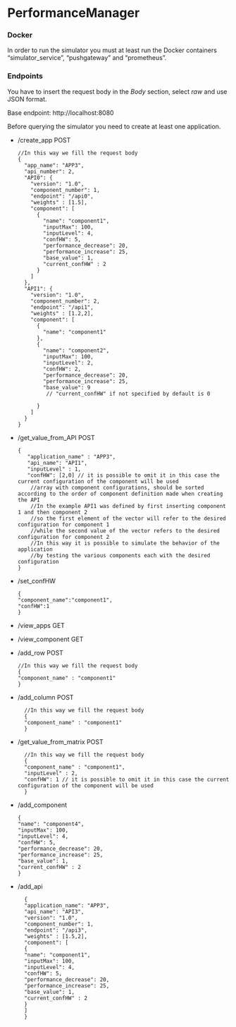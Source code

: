 # PerformanceManager
### Docker
In order to run the simulator you must at least run the Docker containers “simulator_service”, “pushgateway” and “prometheus”.

### Endpoints
You have to insert the request body in the <i> Body</i> section, select <i>raw</i> and use JSON format.

Base endpoint:  http://localhost:8080

Before querying the simulator you need to create at least one application.

- /create_app POST

      //In this way we fill the request body 
      {
        "app_name": "APP3",
        "api_number": 2,
        "API0": {
          "version": "1.0",
          "component_number": 1,
          "endpoint": "/api0",
          "weights" : [1.5],
          "component": [
            {
              "name": "component1",
              "inputMax": 100,
              "inputLevel": 4,
              "confHW": 5,
              "performance_decrease": 20,
              "performance_increase": 25,
              "base_value": 1,
              "current_confHW" : 2
            }
          ]
        },
        "API1": {
          "version": "1.0",
          "component_number": 2,
          "endpoint": "/api1",
          "weights" : [1.2,2],
          "component": [
            {
              "name": "component1"
            },
            {
              "name": "component2",
              "inputMax": 100,
              "inputLevel": 2,
              "confHW": 2,
              "performance_decrease": 20,
              "performance_increase": 25,
              "base_value": 9
               // "current_confHW" if not specified by default is 0

            }
          ]
        }
      }
- /get_value_from_API POST

      {
         "application_name" : "APP3",
         "api_name": "API1",
         "inputLevel" : 1,
         "confHW": [2,0] // it is possible to omit it in this case the current configuration of the component will be used
          //array with component configurations, should be sorted according to the order of component definition made when creating the API
          //In the example API1 was defined by first inserting component 1 and then component 2
          //so the first element of the vector will refer to the desired configuration for component 1
          //while the second value of the vector refers to the desired configuration for component 2
          //In this way it is possible to simulate the behavior of the application 
          //by testing the various components each with the desired configuration
      }

- /set_confHW

      {
      "component_name":"component1",
      "confHW":1
      }

- /view_apps GET

- /view_component GET

- /add_row POST

      //In this way we fill the request body
      {
      "component_name" : "component1"
      }
- /add_column POST

        //In this way we fill the request body
        {
        "component_name" : "component1"
        }
- /get_value_from_matrix POST

        //In this way we fill the request body
        {
        "component_name" : "component1",
        "inputLevel" : 2,
        "confHW": 1 // it is possible to omit it in this case the current configuration of the component will be used
        }
- /add_component

      {    
      "name": "component4",
      "inputMax": 100,
      "inputLevel": 4,
      "confHW": 5,
      "performance_decrease": 20,
      "performance_increase": 25,
      "base_value": 1,
      "current_confHW" : 2
      }

- /add_api
  
        {
        "application_name": "APP3",
        "api_name": "API3",
        "version": "1.0",
        "component_number": 1,
        "endpoint": "/api3",
        "weights" : [1.5,2],
        "component": [
        {
        "name": "component1",
        "inputMax": 100,
        "inputLevel": 4,
        "confHW": 5,
        "performance_decrease": 20,
        "performance_increase": 25,
        "base_value": 1,
        "current_confHW" : 2
        }
        ]
        }
